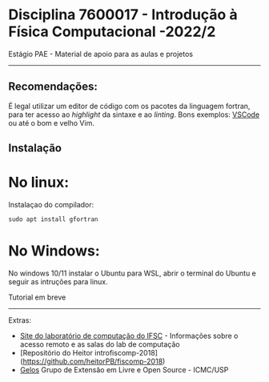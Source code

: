 # Disciplina 7600017 - Introdução à Física Computacional -2022/2

Estágio PAE - Material de apoio para as aulas e projetos

---
## Recomendações:
 
 É legal utilizar um editor de código com os pacotes da linguagem fortran, para ter acesso ao *highlight* da sintaxe e ao *linting*. Bons exemplos: [VSCode](https://code.visualstudio.com/) ou até o bom e velho Vim.

## Instalação

# No linux:

Instalaçao do compilador:
```
sudo apt install gfortran
```

# No Windows:

No windows 10/11 instalar o Ubuntu para WSL, abrir o terminal do Ubuntu e seguir as intruções para linux.

Tutorial em breve

--- 
Extras:

- [Site do laboratório de computação do IFSC](http://www.lef.ifsc.usp.br/index.php/computacional) - Informações sobre o acesso remoto e as salas do lab de computação
- [Repositório do Heitor introfiscomp-2018] (https://github.com/heitorPB/fiscomp-2018)
- [Gelos](https://gelos.club/) Grupo de Extensão em Livre e Open Source - ICMC/USP
